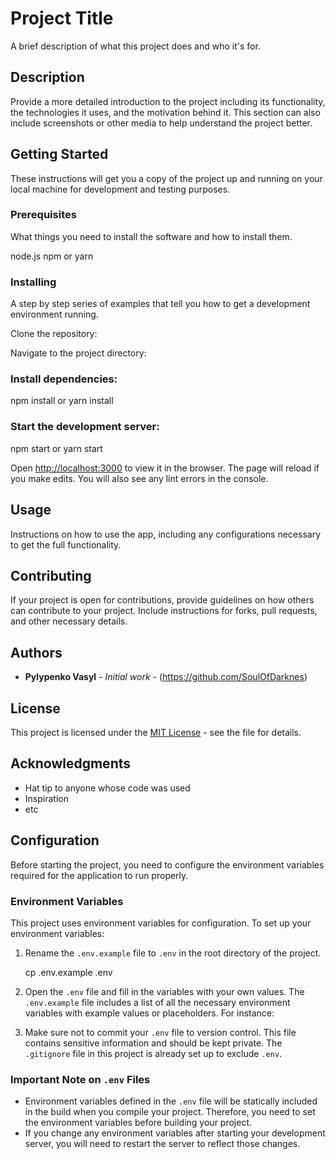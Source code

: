 # Project Title

A brief description of what this project does and who it's for.

## Description

Provide a more detailed introduction to the project including its functionality, the technologies it uses, and the motivation behind it. This section can also include screenshots or other media to help understand the project better.

## Getting Started

These instructions will get you a copy of the project up and running on your local machine for development and testing purposes.

### Prerequisites

What things you need to install the software and how to install them.

node.js
npm or yarn


### Installing

A step by step series of examples that tell you how to get a development environment running.

Clone the repository:

Navigate to the project directory:

### Install dependencies:

npm install or yarn install

### Start the development server:

npm start or yarn start


Open [http://localhost:3000](http://localhost:3000) to view it in the browser. The page will reload if you make edits. You will also see any lint errors in the console.

## Usage

Instructions on how to use the app, including any configurations necessary to get the full functionality.

## Contributing

If your project is open for contributions, provide guidelines on how others can contribute to your project. Include instructions for forks, pull requests, and other necessary details.

## Authors

* **Pylypenko Vasyl** - *Initial work* - (https://github.com/SoulOfDarknes)

## License

This project is licensed under the [MIT License](LICENSE.md) - see the file for details.

## Acknowledgments

* Hat tip to anyone whose code was used
* Inspiration
* etc

## Configuration

Before starting the project, you need to configure the environment variables required for the application to run properly.

### Environment Variables

This project uses environment variables for configuration. To set up your environment variables:

1. Rename the `.env.example` file to `.env` in the root directory of the project.
   
   cp .env.example .env

   
2. Open the `.env` file and fill in the variables with your own values. The `.env.example` file includes a list of all the necessary environment variables with example values or placeholders. For instance:


3. Make sure not to commit your `.env` file to version control. This file contains sensitive information and should be kept private. The `.gitignore` file in this project is already set up to exclude `.env`.

### Important Note on `.env` Files

- Environment variables defined in the `.env` file will be statically included in the build when you compile your project. Therefore, you need to set the environment variables before building your project.
- If you change any environment variables after starting your development server, you will need to restart the server to reflect those changes.

